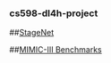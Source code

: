 ### cs598-dl4h-project
##[StageNet](https://github.com/v1xerunt/StageNet)

##[MIMIC-III Benchmarks](https://github.com/YerevaNN/mimic3-benchmarks/)

